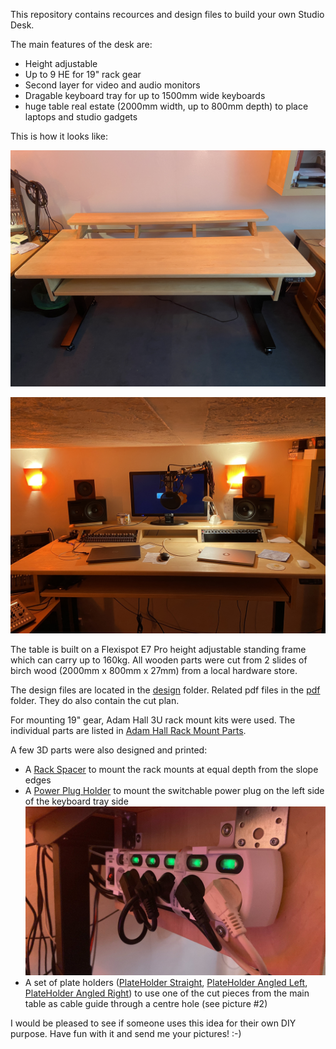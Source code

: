 This repository contains recources and design files to build your own Studio Desk.

The main features of the desk are:
 * Height adjustable
 * Up to 9 HE for 19" rack gear
 * Second layer for video and audio monitors
 * Dragable keyboard tray for up to 1500mm wide keyboards
 * huge table real estate (2000mm width, up to 800mm depth) to place laptops and studio gadgets

This is how it looks like:

![Studio Desk 1](img/IMG_7089.JPG)

![Studio Desk 2](img/IMG_7092.JPG)


The table is built on a Flexispot E7 Pro height adjustable standing frame which can carry up to 160kg. All wooden parts were cut from 2 slides of birch wood (2000mm x 800mm x 27mm) from a local hardware store.

The design files are located in the [design](design) folder. Related pdf files in the [pdf](pdf) folder. They do also contain the cut plan.

For mounting 19" gear, Adam Hall 3U rack mount kits were used. The individual parts are listed in [Adam Hall Rack Mount Parts](rackmount/AdamHall_3URackMounts.md).

A few 3D parts were also designed and printed:
 * A [Rack Spacer](3Dprint/RackSpacer-Body.stl) to mount the rack mounts at equal depth from the slope edges
 * A [Power Plug Holder](3Dprint/PowerPlugHolder-PowerPlugHolder.stl) to mount the switchable power plug on the left side of the keyboard tray side ![Power Plug Holder](img/PowerPlugHolder.jpeg)
 * A set of plate holders ([PlateHolder Straight](3Dprint/PlateHolder-PlateHolder_Straight.stl), [PlateHolder Angled Left](3Dprint/PlateHolder-PlateHolder_AngledLeft.stl), [PlateHolder Angled Right](3Dprint/PlateHolder-PlateHolder_AngledRight.stl)) to use one of the cut pieces from the main table as cable guide through a centre hole (see picture #2)

I would be pleased to see if someone uses this idea for their own DIY purpose. Have fun with it and send me your pictures! :-)